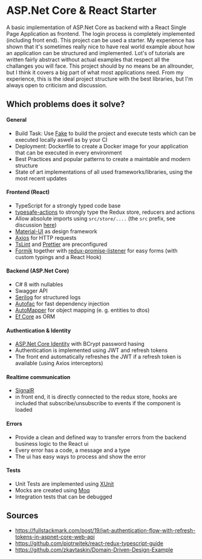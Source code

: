 

# ASP.Net Core & React Starter

A basic implementation of ASP.Net Core as backend with a React Single Page Application as frontend. The login process is completely implemented (including front end). This project can be used a starter.
My experience has shown that it's sometimes really nice to have real world example about how an application can be structured and implemented. Lot's of tutorials are written fairly abstract without actual examples that respect all the challanges you will face. This project should by no means be an allrounder, but I think it covers a big part of what most applications need. From my experience, this is the ideal project structure with the best libraries, but I'm always open to criticism and discussion.

## Which problems does it solve?

#### General

- Build Task: Use [Fake](https://fake.build/) to build the project and execute tests which can be executed locally aswell as by your CI
- Deployment: Dockerfile to create a Docker image for your application that can be executed in every environment
- Best Practices and popular patterns to create a maintable and modern structure
- State of art implementations of all used frameworks/libraries, using the most recent updates

#### Frontend (React)

- TypeScript for a strongly typed code base
- [typesafe-actions](https://github.com/piotrwitek/typesafe-actions) to strongly type the Redux store, reducers and actions
- Allow absolute imports using `src/store/....` (the `src` prefix, see discussion [here](https://github.com/facebook/create-react-app/issues/5118))
- [Material-UI](https://material-ui.com/) as design framework
- [Axios](https://github.com/axios/axios) for HTTP requests
- [TsLint](https://palantir.github.io/tslint/) and [Prettier](https://prettier.io/) are preconfigured
- [Formik](https://github.com/jaredpalmer/formik) together with [redux-promise-listener](https://github.com/erikras/redux-promise-listener) for easy forms (with custom typings and a React Hook)

#### Backend (ASP.Net Core)

- C# 8 with nullables
- Swagger API
- [Serilog](https://github.com/serilog/serilog) for structured logs
- [Autofac](https://autofac.org/) for fast dependency injection
- [AutoMapper](https://automapper.org/) for object mapping (e. g. entities to dtos)
- [Ef Core](https://docs.microsoft.com/en-us/ef/core/) as ORM

#### Authentication & Identity

- [ASP.Net Core Identity](https://docs.microsoft.com/en-us/aspnet/core/security/authentication/identity?view=aspnetcore-2.2&tabs=visual-studio) with BCrypt password hasing
- Authentication is implemented using JWT and refresh tokens
- The front end automatically refreshes the JWT if a refresh token is available (using Axios interceptors)

#### Realtime communication

- [SignalR](https://docs.microsoft.com/en-us/aspnet/core/signalr/introduction?view=aspnetcore-2.2)
- in front end, it is directly connected to the redux store, hooks are included that subscribe/unsubscribe to events if the component is loaded

#### Errors

- Provide a clean and defined way to transfer errors from the backend business logic to the React ui
- Every error has a code, a message and a type
- The ui has easy ways to process and show the error

#### Tests

- Unit Tests are implemented using [XUnit](https://xunit.net/)
- Mocks are created using [Moq](https://github.com/moq/moq4)
- Integration tests that can be debugged

## Sources

- https://fullstackmark.com/post/19/jwt-authentication-flow-with-refresh-tokens-in-aspnet-core-web-api
- https://github.com/piotrwitek/react-redux-typescript-guide
- https://github.com/zkavtaskin/Domain-Driven-Design-Example
